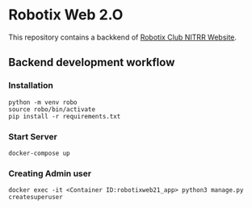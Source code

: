 # Robotix Web 2.O

This repository contains a backkend of [Robotix Club NITRR Website](https://robotix.nitrr.ac.in).
## Backend development workflow

### Installation
```
python -m venv robo
source robo/bin/activate
pip install -r requirements.txt
```
### Start Server
```
docker-compose up
```
### Creating Admin user 
```
docker exec -it <Container ID:robotixweb21_app> python3 manage.py createsuperuser
```